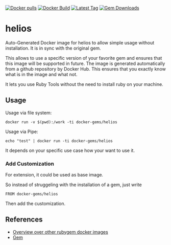 [![Docker pulls](https://img.shields.io/docker/pulls/rubygem/helios.svg)](https://hub.docker.com/r/rubygem/helios/)
[![Docker Build](https://img.shields.io/docker/automated/rubygem/helios.svg)](https://hub.docker.com/r/rubygem/helios/)
[![Latest Tag](https://img.shields.io/github/tag/docker-rubygem/helios.svg)](https://hub.docker.com/r/rubygem/helios/)
[![Gem Downloads](https://img.shields.io/gem/dt/helios.svg)](https://rubygems.org/gems/helios/)
# helios

Auto-Generated Docker image for helios to allow simple usage without installation.
It is in sync with the original gem.

This allows to use a specific version of your favorite gem and ensures that this image will be supported in future.
The image is generated automatically from a github repository by Docker Hub.
This ensures that you exactly know what is in the image and what not.

It lets you use Ruby Tools without the need to install ruby on your machine.

## Usage

Usage via file system:

`docker run -v $(pwd):/work -ti docker-gems/helios`

Usage via Pipe:

`echo "test" | docker run -ti docker-gems/helios`

It depends on your specific use case how your want to use it.

### Add Customization

For extension, it could be used as base image.

So instead of struggeling with the installation of a gem, just write

`FROM docker-gems/helios`

Then add the customization.

## References

 - [Overview over other rubygem docker images](https://github.com/thinkbot/docker-rubygem)
 - [Gem](https://rubygems.org/gems/helios/)
